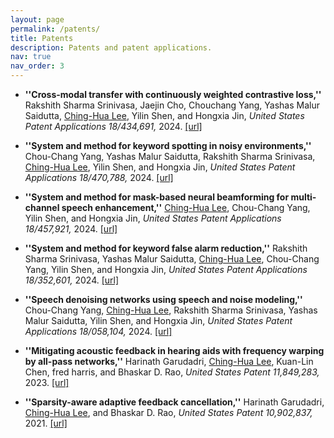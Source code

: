 ```yaml
---
layout: page
permalink: /patents/
title: Patents
description: Patents and patent applications.
nav: true
nav_order: 3
---
```


- **''Cross-modal transfer with continuously weighted contrastive loss,''** Rakshith Sharma Srinivasa, Jaejin Cho, Chouchang Yang, Yashas Malur Saidutta, <ins>Ching-Hua Lee</ins>, Yilin Shen, and Hongxia Jin, *United States Patent Applications 18/434,691,* 2024. [[url]](https://www.freepatentsonline.com/y2024/0394592.html)

- **''System and method for keyword spotting in noisy environments,''** Chou-Chang Yang, Yashas Malur Saidutta, Rakshith Sharma Srinivasa, <ins>Ching-Hua Lee</ins>, Yilin Shen, and Hongxia Jin, *United States Patent Applications 18/470,788,* 2024. [[url]](https://patents.google.com/patent/US20240339123A1/en)

- **''System and method for mask-based neural beamforming for multi-channel speech enhancement,''** <ins>Ching-Hua Lee</ins>, Chou-Chang Yang, Yilin Shen, and Hongxia Jin, *United States Patent Applications 18/457,921,* 2024. [[url]](https://patents.google.com/patent/US20240331715A1/en)

- **''System and method for keyword false alarm reduction,''** Rakshith Sharma Srinivasa, Yashas Malur Saidutta, <ins>Ching-Hua Lee</ins>, Chou-Chang Yang, Yilin Shen, and Hongxia Jin, *United States Patent Applications 18/352,601,* 2024. [[url]](https://patents.google.com/patent/US20240185850A1/en)

- **''Speech denoising networks using speech and noise modeling,''** Chou-Chang Yang, <ins>Ching-Hua Lee</ins>, Rakshith Sharma Srinivasa, Yashas Malur Saidutta, Yilin Shen, and Hongxia Jin, *United States Patent Applications 18/058,104,* 2024. [[url]](https://patents.google.com/patent/US20240046946A1/en)

- **''Mitigating acoustic feedback in hearing aids with frequency warping by all-pass networks,''** Harinath Garudadri, <ins>Ching-Hua Lee</ins>, Kuan-Lin Chen, fred harris, and Bhaskar D. Rao, *United States Patent 11,849,283,* 2023. [[url]](https://patents.google.com/patent/US11849283B2/en)

- **''Sparsity-aware adaptive feedback cancellation,''**  Harinath Garudadri, <ins>Ching-Hua Lee</ins>, and Bhaskar D. Rao, *United States Patent 10,902,837,* 2021. [[url]](https://patents.google.com/patent/US10902837B2/en) 

